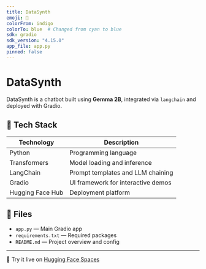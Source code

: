 ```yaml
---
title: DataSynth
emoji: 🤖
colorFrom: indigo
colorTo: blue  # Changed from cyan to blue
sdk: gradio
sdk_version: "4.15.0"
app_file: app.py
pinned: false
---
```


# DataSynth

DataSynth is a chatbot built using **Gemma 2B**, integrated via `langchain` and deployed with Gradio.

## 🚀 Tech Stack

| Technology        | Description                             |
|-------------------|-----------------------------------------|
| Python            | Programming language                    |
| Transformers      | Model loading and inference             |
| LangChain         | Prompt templates and LLM chaining       |
| Gradio            | UI framework for interactive demos      |
| Hugging Face Hub  | Deployment platform                     |

## 📁 Files

- `app.py` — Main Gradio app
- `requirements.txt` — Required packages
- `README.md` — Project overview and config

---

🔗 Try it live on [Hugging Face Spaces](https://huggingface.co/spaces/sudiptaverse/DataSynth)

